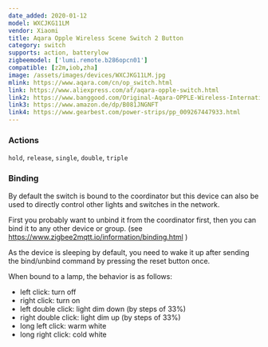 ```yaml
---
date_added: 2020-01-12
model: WXCJKG11LM
vendor: Xiaomi
title: Aqara Opple Wireless Scene Switch 2 Button
category: switch
supports: action, batterylow
zigbeemodel: ['lumi.remote.b286opcn01']
compatible: [z2m,iob,zha]
image: /assets/images/devices/WXCJKG11LM.jpg
mlink: https://www.aqara.com/cn/op_switch.html
link: https://www.aliexpress.com/af/aqara-opple-switch.html
link2: https://www.banggood.com/Original-Aqara-OPPLE-Wireless-International-Version-Smart-Switch-Work-With-Apple-HomeKit-Xiaomi-Eco-System-p-1588700.html
link3: https://www.amazon.de/dp/B081JNGNFT
link4: https://www.gearbest.com/power-strips/pp_009267447933.html
---
```

### Actions
`hold`, `release`, `single`, `double`, `triple`

### Binding
By default the switch is bound to the coordinator but this device can also be used to directly control other lights and switches in the network.

First you probably want to unbind it from the coordinator first, then you can bind it to any other device or group. (see https://www.zigbee2mqtt.io/information/binding.html )

As the device is sleeping by default, you need to wake it up after sending the bind/unbind command by pressing the reset button once.

When bound to a lamp, the behavior is as follows:
- left click: turn off
- right click: turn on
- left double click: light dim down (by steps of 33%)
- right double click: light dim up (by steps of 33%)
- long left click: warm white
- long right click: cold white